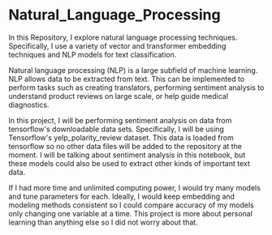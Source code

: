# Natural_Language_Processing
In this Repository, I explore natural language processing techniques. Specifically, I use a variety of vector and transformer embedding techniques and NLP models for text classification.

Natural language processing (NLP) is a large subfield of machine learning. NLP allows data to be extracted from text. This can be implemented to perform tasks such as creating translators, performing sentiment analysis to understand product reviews on large scale, or help guide medical diagnostics.

In this project, I will be performing sentiment analysis on data from tensorflow's downloadable data sets. Specifically, I will be using Tensorflow's yelp_polarity_review dataset. This data is loaded from tensorflow so no other data files will be added to the repository at the moment. I will be talking about sentiment analysis in this notebook, but these models could also be used to extract other kinds of important text data.

If I had more time and unlimited computing power, I would try many models and tune parameters for each. Ideally, I would keep embedding and modeling methods consistent so I could compare accuracy of my models only changing one variable at a time. This project is more about personal learning than anything else so I did not worry about that.
